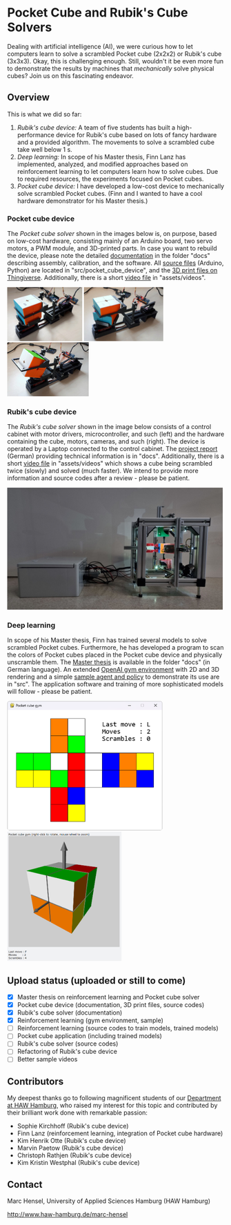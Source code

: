 # Pocket Cube and Rubik's Cube Solvers
Dealing with artificial intelligence (AI), we were curious how to let computers learn
to solve a scrambled Pocket cube (2x2x2) or Rubik's cube (3x3x3). Okay, this is challenging enough.
Still, wouldn't it be even more fun to demonstrate the results by machines that _mechanically_ solve physical cubes?
Join us on this fascinating endeavor. 

## Overview
This is what we did so far:
1. _Rubik's cube device:_ A team of five students has built a high-performance device for Rubik's cube based on lots 
of fancy hardware and a provided algorithm. The movements to solve a scrambled cube take well below 1 s.
2. _Deep learning:_ In scope of his Master thesis, Finn Lanz has implemented, analyzed, and modified approaches based on reinforcement learning to let computers learn how to solve cubes. Due to required resources, the experiments focused on Pocket cubes.
3. _Pocket cube device:_ I have developed a low-cost device to mechanically solve scrambled Pocket cubes. (Finn and I wanted to have a cool hardware demonstrator for his Master thesis.)

### Pocket cube device
The _Pocket cube solver_ shown in the images below is, on purpose, based on low-cost hardware, consisting mainly of an Arduino board, two servo motors, a PWM module, and 3D-printed parts. In case you want to rebuild the device, please note the detailed [documentation](docs/) in the folder "docs" describing assembly, calibration, and the software. All [source files](src/pocket_cube_device) (Arduino, Python) are located in "src/pocket_cube_device", and the [3D print files on Thingiverse](https://www.thingiverse.com/thing:5822433). Additionally, there is a short [video file](assets/videos) in "assets/videos".

<img src="./assets/images/PocketCube.jpg" height="125"> <img src="./assets/images/PocketCube_Rotate.jpg" height="125"> <img src="./assets/images/PocketCube_Turn.jpg" height="125">

### Rubik's cube device
The _Rubik's cube solver_ shown in the image below consists of a control cabinet with motor drivers, microcontroller, and such (left) and the hardware containing the cube, motors, cameras, and such (right). The device is operated by a Laptop connected to the control cabinet. The [project report](docs/) (German) providing technical information is in "docs". Additionally, there is a short [video file](assets/videos) in "assets/videos" which shows a cube being scrambled twice (slowly) and solved (much faster). We intend to provide more information and source codes after a review - please be patient.

<img src="./assets/images/CubeSolver.jpg" width="500">

### Deep learning
In scope of his Master thesis, Finn has trained several models to solve scrambled Pocket cubes. Furthermore, he has developed a program to scan the colors of Pocket cubes placed in the Pocket cube device and physically unscramble them. The [Master thesis](docs/) is available in the folder "docs" (in German language). An extended [OpenAI gym environment](src/pocket_cube_gym) with 2D and 3D rendering and a simple [sample agent and policy](src/pocket_cube_models/sample) to demonstrate its use are in "src". The application software and training of more sophisticated models will follow - please be patient.

<img src="./assets/images/PocketCubeGym2D.png" height="300"> <img src="./assets/images/PocketCubeGym3D.png" height="300">

## Upload status (uploaded or still to come)
- [X] Master thesis on reinforcement learning and Pocket cube solver
- [X] Pocket cube device (documentation, 3D print files, source codes)
- [x] Rubik's cube solver (documentation)
- [X] Reinforcement learning (gym environment, sample)
- [ ] Reinforcement learning (source codes to train models, trained models)
- [ ] Pocket cube application (including trained models)
- [ ] Rubik's cube solver (source codes)
- [ ] Refactoring of Rubik's cube device
- [ ] Better sample videos

## Contributors
My deepest thanks go to following  magnificent students of our  [Department at HAW Hamburg](https://www.haw-hamburg.de/hochschule/technik-und-informatik/departments/informations-und-elektrotechnik/studium/studiengaenge/), who raised my interest for this topic and contributed by their brilliant work done with remarkable passion:

- Sophie Kirchhoff (Rubik's cube device)
- Finn Lanz (reinforcement learning, integration of Pocket cube hardware)
- Kim Henrik Otte (Rubik's cube device)
- Marvin Paetow (Rubik's cube device)
- Christoph Rathjen (Rubik's cube device)
- Kim Kristin Westphal (Rubik's cube device)

## Contact
Marc Hensel, University of Applied Sciences Hamburg (HAW Hamburg)

http://www.haw-hamburg.de/marc-hensel
